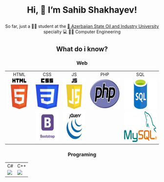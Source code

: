 # <p align="center">Hi, 👋 I’m  Sahib Shakhayev!</p>
  
<p align="center">So far, just a 👨‍🎓 student at the <a href="http://asoiu.edu.az/en"> 🏫 Azerbaijan State Oil and Industry University</a> specialty 💻 👷‍♂️ Computer Engineering</p>
    
## <p align="center">What do i know?</p>
### <p align="center">Web</p>
<div align="center"> 
 <table>
 <tr>
   <td align="center">HTML</td>
   <td align="center">CSS</td>
   <td align="center">JS</td>
   <td align="center">PHP</td>
   <td align="center">SQL</td>
   </tr>
<tr>
  <td><img src="html.png" width="90" height="100" /></td>
  <td><img src="css.png" width="90" height="100" /></td>
  <td><img src="js.png" width="90" height="100" /></td>
  <td><img src="PHP.png" width="120" height="100" /></td>
  <td><img src="sql.png" width="130" height="100" /></td>
 </tr>
   
   <tr>
     <td></td>
     <td><img src="bootstrap.png" width="90" height="100" /></td>
     <td><img src="jquery.png" width="90" height="100" /></td>
     <td></td>
     <td><img src="mysql.png" width="130" height="100" /></td>
   
   </tr>
   
  </table>
 </div>  

### <p align="center">Programing</p>
<div align="center"> 
 <table>
 <tr>
   <td align="center">C#</td>  
   <td align="center">C++</td>
   </tr> 
   <tr>
     <td><img src="c#.png" width="300"/></td>
     <td><img src="c++.png" width="300"/></td>
   
   </tr>  
     
  </table>
  
  </div>


  
  

